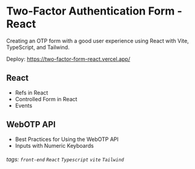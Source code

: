 # Two-Factor Authentication Form - React

Creating an OTP form with a good user experience using React with Vite, TypeScript, and Tailwind.

Deploy: https://two-factor-form-react.vercel.app/

## React

- Refs in React
- Controlled Form in React
- Events

## WebOTP API

- Best Practices for Using the WebOTP API
- Inputs with Numeric Keyboards

###### tags: `front-end` `React` `Typescript` `vite` `Tailwind`
